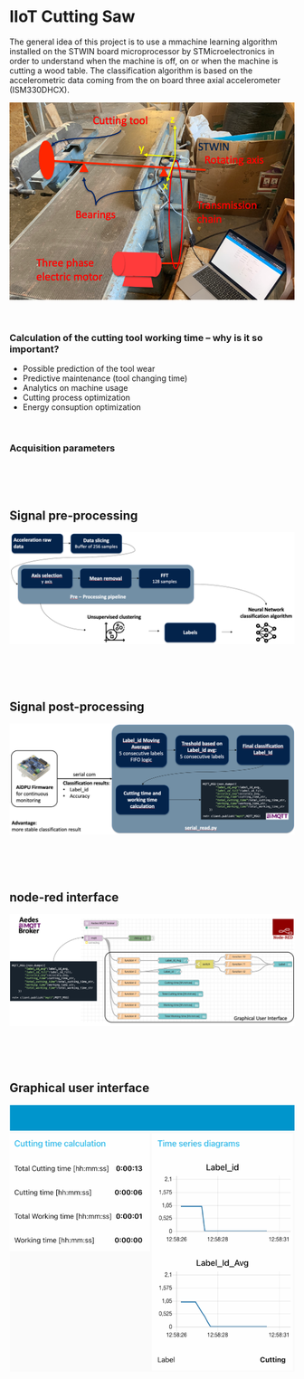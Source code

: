 # IIoT Cutting Saw
The general idea of this project is to use a mmachine learning algorithm installed on the STWIN board microprocessor by STMicroelectronics in order to understand when the machine is off, on or when the machine is cutting a wood table. The classification algorithm is based on the accelerometric data coming from the on board three axial accelerometer (ISM330DHCX).

![](images/system.png)

<br>

### Calculation of the cutting tool working time – why is it so important?

- Possible prediction of the tool wear
- Predictive maintenance (tool changing time)
- Analytics on machine usage
- Cutting process optimization 
- Energy consuption optimization



<br>

### Acquisition parameters



<br>
<br>
<br>


## Signal pre-processing

![](images/pre_processing.png)


<br>
<br>
<br>

## Signal post-processing

![](images/post_processing.png)


<br>
<br>
<br>

## node-red interface

![](images/node_red.png)



<br>
<br>
<br>

## Graphical user interface

![](images/GUI.png)
